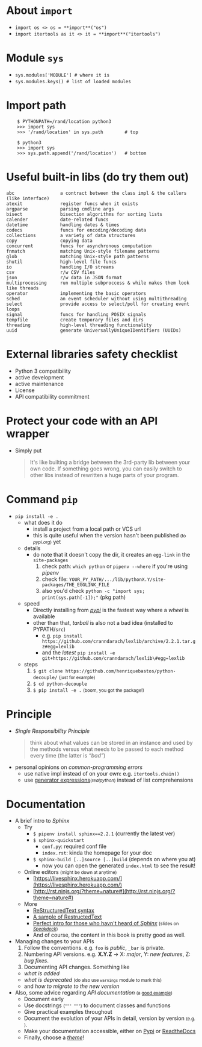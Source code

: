 # About `import`

- `import os <> os = **import**("os")`
- `import itertools as it <> it = **import**("itertools")`

# Module `sys`

- `sys.modules['MODULE'] # where it is`
- `sys.modules.keys() # list of loaded modules`

# Import path

```
    $ PYTHONPATH=/rand/location python3
    >>> import sys
    >>> '/rand/location' in sys.path        # top

    $ python3
    >>> import sys
    >>> sys.path.append('/rand/location')   # bottom
```

# Useful built-in libs (do try them out)

```
abc                 a contract between the class impl & the callers (like interface)
atexit              register funcs when it exists
argparse            parsing cmdline args
bisect              bisection algorithms for sorting lists
calender            date-related funcs
datetime            handling dates & times
codecs              funcs for encoding/decoding data
collections         a variety of data structures
copy                copying data
concurrent          funcs for asynchronous computation
fnmatch             matching Unix-style filename patterns
glob                matching Unix-style path patterns
shutil              high-level file funcs
io                  handling I/O streams
csv                 r/w CSV files
json                r/w data in JSON format
multiprocessing     run multiple subproccess & while makes them look like threads
operator            implementing the basic operators
sched               an event scheduler without using multithreading
select              provide access to select/poll for creating event loops
signal              funcs for handling POSIX signals
tempfile            create temporary files and dirs
threading           high-level threading functionality
uuid                generate UniversallyUniqueIDentifiers (UUIDs)
```

# External libraries safety checklist

- Python 3 compatibility
- active development
- active maintenance
- License
- API compatibility commitment

# Protect your code with an API wrapper

- Simply put

  > It's like builting a bridge between the 3rd-party lib between your
  > own code. If something goes wrong, you can easily switch to other libs
  > instead of rewritten a huge parts of your program.

# Command `pip`

- `pip install -e .`
  - what does it do
    - install a project from a local path or VCS url
    - this is quite useful when the version hasn't been published <small>(to _pypi.org_)</small> yet
  - details
    - do note that it doesn't copy the dir, it creates an `egg-link` in the `site-packages`
      1. check path: `which python` or `pipenv --where` if you're using _pipenv_
      2. check file: `YOUR_PY_PATH/.../lib/pythonX.Y/site-packages/THE_EGGLINK_FILE`
      3. also you'd check `python -c "import sys; print(sys.path[-1]);"` (pkg path)
  - speed
    - Directly installing from [_pypi_](https://pypi.org) is the fastest way where a _wheel_ is available
    - other than that, _tarball_ is also not a bad idea (installed to PYPATH/`src`)
      - e.g. `pip install https://github.com/cranndarach/lexlib/archive/2.2.1.tar.gz#egg=lexlib`
      - and the _latest_ `pip install -e git+https://github.com/cranndarach/lexlib\#egg=lexlib`
  - steps
    1. `$ git clone https://github.com/henriquebastos/python-decouple/` <small>(just for example)</small>
    2. `$ cd python-decouple`
    3. `$ pip install -e .` <small>(boom, you got the package!)</small>

# Principle

- _Single Responsibility Principle_
  > think about what values can be stored in an instance and used by the methods
  > versus what needs to be passed to each method every time (the latter is _<q>bad</q>_)
- personal opinions on _common-programming errors_
  - use native impl instead of on your own: e.g. `itertools.chain()`
  - use [generator expressions](https://realpython.com/introduction-to-python-generators/)<small>(_realpython_)</small> instead of list comprehensions

# Documentation

- A brief intro to _Sphinx_
  - Try
    - `$ pipenv install sphinx==2.2.1` (currently the latest ver)
    - `$ sphinx-quickstart`
      - `conf.py`: required conf file
      - `index.rst`: kinda the homepage for your doc
    - `$ sphinx-build [..]source [..]build` (depends on where you at)
      - now you can open the generated `index.html` to see the result!
  - Online editors <small>(might be down at anytime)</small>
    - [https://livesphinx.herokuapp.com/](https://livesphinx.herokuapp.com/)
    - [http://rst.ninjs.org/?theme=nature#](http://rst.ninjs.org/?theme=nature#)
  - More
    - [ReStructuredText syntax](http://docutils.sourceforge.net/docs/ref/rst/restructuredtext.html)
    - [A sample of RestructedText](https://github.com/lsegal/atom-rst-preview/blob/master/sample.rst)
    - [Perfect intro for those who havn't heard of _Sphinx_](https://speakerdeck.com/stephenfin/who-needs-pandoc-when-you-have-sphinx) <small>(slides on [_Speakdeck_](https://speakerdeck.com))</small>
    - And of course, the content in this book is pretty good as well.
- Managing changes to your APIs
  1. Follow the conventions. e.g. `foo` is _public_, `_bar` is private.
  2. Numbering API versions. e.g. **X.Y.Z** -> X: _major_, Y: _new features_, Z: _bug fixes_.
  3. Documenting API changes. Something like
  - _what is added_
  - _what is deprecated_ <small>(do also use `warnings` module to mark this)</small>
  - and _how to migrate to the new version_
- Also, some advice regarding _API documentation_ <small>(a [good example](https://3.python-requests.org/))</small>
  - Document early
  - Use docstrings <small>(`""" """`)</small> to document classes and functions
  - Give practical examples throughout
  - Document the evolution of your APIs in detail, version by version <small>(e.g. )</small>.
  - Make your documentation accessible, either on [Pypi](https://pypi.org/) or [ReadtheDocs](https://readthedocs.org/)
  - Finally, choose a [_theme_](https://sphinx-themes.org/)!
